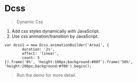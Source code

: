 # Dcss
> Dynamic Css
1. Add css styles dynamically with JavaScript.
2. Use css animation/transition by JavaScript.

```
var dcss1 = new Dcss.animationBuilder('Area1', {
        duration: '2s',
        effect: 'linear',
        count: 3
}).frame('0%', 'height:100px;background:#00f').frame('50%', 'height:200px;background:#f00').begin();
```
> Run the demo for more detail.

